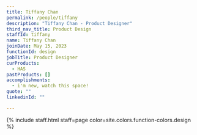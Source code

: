 ```yaml
---
title: Tiffany Chan
permalink: /people/tiffany
description: "Tiffany Chan - Product Designer"
third_nav_title: Product Design
staffId: tiffany
name: Tiffany Chan
joinDate: May 15, 2023
functionId: design
jobTitle: Product Designer
curProducts:
  - HAS
pastProducts: []
accomplishments:
  - i'm new, watch this space!
quote: ""
linkedinId: ""

---
```


{% include staff.html staff=page color=site.colors.function-colors.design %}
